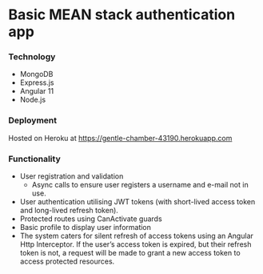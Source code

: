 # Basic MEAN stack authentication app

### Technology
* MongoDB
* Express.js
* Angular 11
* Node.js

### Deployment
Hosted on Heroku at https://gentle-chamber-43190.herokuapp.com

### Functionality
- User registration and validation
  - Async calls to ensure user registers a username and e-mail not in use.
- User authentication utilising JWT tokens (with short-lived access token and long-lived refresh token). 
- Protected routes using CanActivate guards
- Basic profile to display user information
- The system caters for silent refresh of access tokens using an Angular Http Interceptor. If the user’s access token is expired, but their refresh token is not, a request will be made to grant a new access token to access protected resources.
